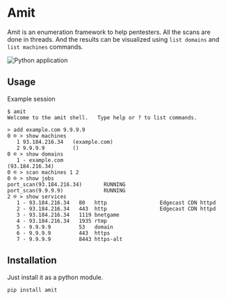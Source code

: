 # Amit

Amit is an enumeration framework to help pentesters.
All the scans are done in threads. And the results can be visualized using `list domains` and `list machines` commands.

![Python application](https://github.com/polyedre/amit/workflows/Python%20application/badge.svg)

## Usage

Example session

```
$ amit
Welcome to the amit shell.   Type help or ? to list commands.

> add example.com 9.9.9.9
0 ⌾ > show machines
   1 93.184.216.34   (example.com)
   2 9.9.9.9         ()
0 ⌾ > show domains
   1 - example.com                                        (93.184.216.34)
0 ⌾ > scan machines 1 2
0 ⌾ > show jobs
port_scan(93.184.216.34)       RUNNING
port_scan(9.9.9.9)             RUNNING
2 ⌾ > show services
   1 - 93.184.216.34   80   http                 Edgecast CDN httpd
   2 - 93.184.216.34   443  http                 Edgecast CDN httpd
   3 - 93.184.216.34   1119 bnetgame
   4 - 93.184.216.34   1935 rtmp
   5 - 9.9.9.9         53   domain
   6 - 9.9.9.9         443  https
   7 - 9.9.9.9         8443 https-alt
```

## Installation

Just install it as a python module.

```sh
pip install amit
```
